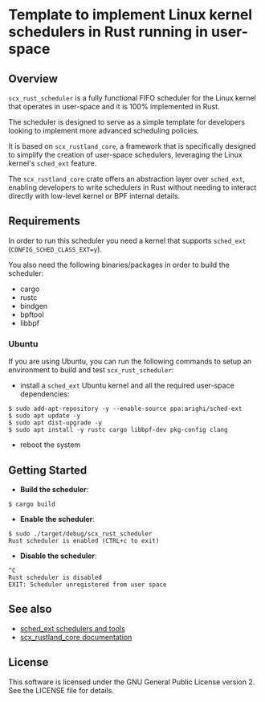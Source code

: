 # Template to implement Linux kernel schedulers in Rust running in user-space

## Overview

`scx_rust_scheduler` is a fully functional FIFO scheduler for the Linux kernel
that operates in user-space and it is 100% implemented in Rust.

The scheduler is designed to serve as a simple template for developers looking
to implement more advanced scheduling policies.

It is based on `scx_rustland_core`, a framework that is specifically designed
to simplify the creation of user-space schedulers, leveraging the Linux
kernel's `sched_ext` feature.

The `scx_rustland_core` crate offers an abstraction layer over `sched_ext`,
enabling developers to write schedulers in Rust without needing to interact
directly with low-level kernel or BPF internal details.

## Requirements

In order to run this scheduler you need a kernel that supports `sched_ext`
(`CONFIG_SCHED_CLASS_EXT=y`).

You also need the following binaries/packages in order to build the scheduler:
 - cargo
 - rustc
 - bindgen
 - bpftool
 - libbpf

### Ubuntu

If you are using Ubuntu, you can run the following commands to setup an
environment to build and test `scx_rust_scheduler`:

 - install a `sched_ext` Ubuntu kernel and all the required user-space
   dependencies:

```
$ sudo add-apt-repository -y --enable-source ppa:arighi/sched-ext
$ sudo apt update -y
$ sudo apt dist-upgrade -y
$ sudo apt install -y rustc cargo libbpf-dev pkg-config clang
```

 - reboot the system

## Getting Started

 - **Build the scheduler**:
```
$ cargo build
```

 - **Enable the scheduler**:
```
$ sudo ./target/debug/scx_rust_scheduler
Rust scheduler is enabled (CTRL+c to exit)
```

 - **Disable the scheduler**:
```
^C
Rust scheduler is disabled
EXIT: Scheduler unregistered from user space
```

## See also

 - [sched_ext schedulers and tools](https://github.com/sched-ext/scx)
 - [scx_rustland_core documentation](https://github.com/sched-ext/scx/blob/main/rust/scx_rustland_core/README.md)

## License

This software is licensed under the GNU General Public License version 2. See
the LICENSE file for details.
